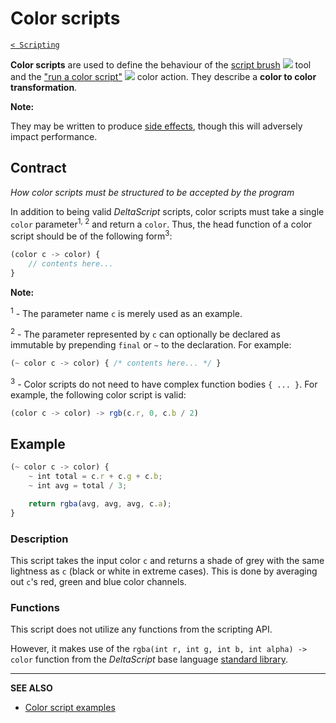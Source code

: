 # Color scripts

[`< Scripting`](scripting.md)

**Color scripts** are used to define the behaviour of the [script brush](./script-brush.md) ![](https://raw.githubusercontent.com/jbunke/stipple-effect/master/res/icons/script_brush.png) tool and the ["run a color script"](./color-actions.md#run-a-color-script) ![](https://raw.githubusercontent.com/jbunke/stipple-effect/master/res/icons/color_script.png) color action. They describe a **color to color transformation**.

**Note:**

They may be written to produce [side effects](https://en.wikipedia.org/wiki/Side_effect_(computer_science)), though this will adversely impact performance.

## Contract

*How color scripts must be structured to be accepted by the program*

In addition to being valid *DeltaScript* scripts, color scripts must take a single `color` parameter<sup>1, 2</sup> and return a `color`. Thus, the head function of a color script should be of the following form<sup>3</sup>:

```js
(color c -> color) {
    // contents here...
}
```

**Note:**

<sup>1</sup> - The parameter name `c` is merely used as an example.

<sup>2</sup> - The parameter represented by `c` can optionally be declared as immutable by prepending `final` or `~` to the declaration. For example:

```js
(~ color c -> color) { /* contents here... */ }
```

<sup>3</sup> - Color scripts do not need to have complex function bodies `{ ... }`. For example, the following color script is valid:

```js
(color c -> color) -> rgb(c.r, 0, c.b / 2)
```

## Example

```js
(~ color c -> color) {
    ~ int total = c.r + c.g + c.b;
    ~ int avg = total / 3;

    return rgba(avg, avg, avg, c.a);
}
```

### Description

This script takes the input color `c` and returns a shade of grey with the same lightness as `c` (black or white in extreme cases). This is done by averaging out `c`'s red, green and blue color channels.

### Functions

This script does not utilize any functions from the scripting API.

However, it makes use of the `rgba(int r, int g, int b, int alpha) -> color` function from the *DeltaScript* base language [standard library](https://github.com/jbunke/deltascript). <!-- TODO - GitHub link to SL and to specific function -->

---

**SEE ALSO**

* [Color script examples](https://github.com/jbunke/se-script-examples/tree/main/scripts/color)
